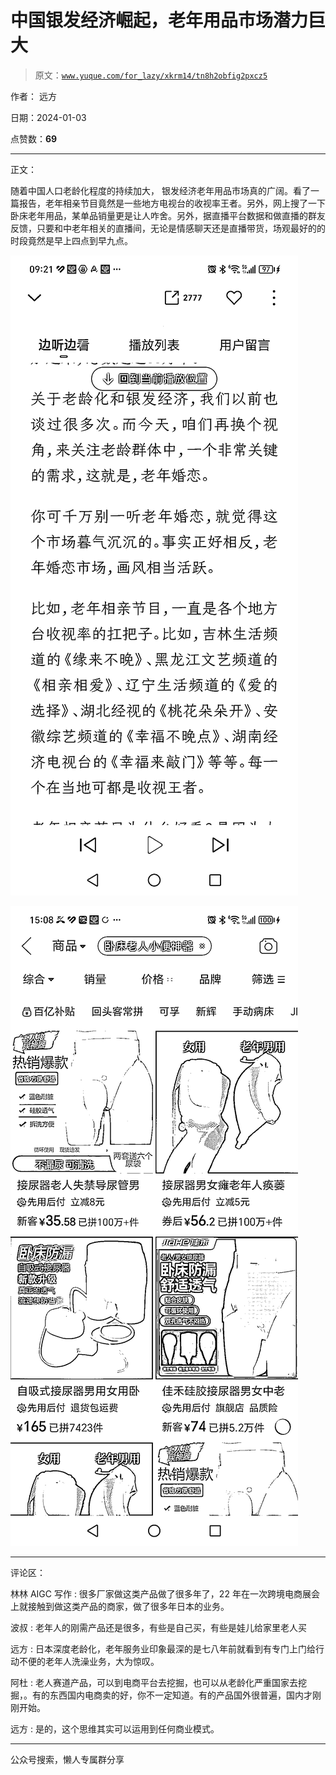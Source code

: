 # 中国银发经济崛起，老年用品市场潜力巨大

> 原文：[`www.yuque.com/for_lazy/xkrm14/tn8h2obfig2pxcz5`](https://www.yuque.com/for_lazy/xkrm14/tn8h2obfig2pxcz5)

作者： 远方

日期：2024-01-03

点赞数：**69**

* * *

正文：

随着中国人口老龄化程度的持续加大，
银发经济老年用品市场真的广阔。看了一篇报告，老年相亲节目竟然是一些地方电视台的收视率王者。另外，网上搜了一下卧床老年用品，某单品销量更是让人咋舍。另外，据直播平台数据和做直播的群友反馈，只要和中老年相关的直播间，无论是情感聊天还是直播带货，场观最好的的时段竟然是早上四点到早九点。

![](img/d9a22e7c7174aa225820c488f212ab77.png)

![](img/1455f87bb2e3bcd1074f36e67829e2cb.png)

* * *

评论区：

林林 AIGC 写作 : 很多厂家做这类产品做了很多年了，22 年在一次跨境电商展会上就接触到做这类产品的商家，做了很多年日本的业务。

波叔 : 老年人的刚需产品还是很多，有些是自己买，有些是娃儿给家里老人买

远方 : 日本深度老龄化，老年服务业印象最深的是七八年前就看到有专门上门给行动不便的老年人洗澡业务，大为惊叹。

阿杜 : 老人赛道产品，可以到电商平台去挖掘，也可以从老龄化严重国家去挖掘，。有的东西国内电商卖的好，你不一定知道。有的产品国外很普遍，国内才刚刚开始。

远方 : 是的，这个思维其实可以运用到任何商业模式。

* * *

公众号搜索，懒人专属群分享